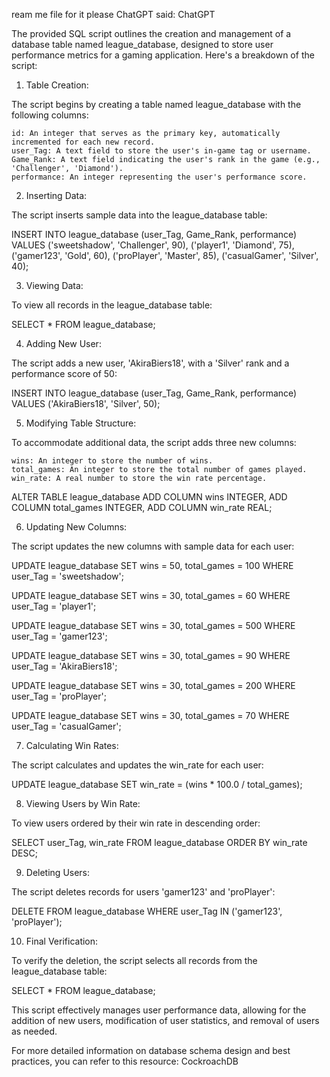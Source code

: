 ream me file for it please
ChatGPT said:
ChatGPT

The provided SQL script outlines the creation and management of a database table named league_database, designed to store user performance metrics for a gaming application. Here's a breakdown of the script:

1. Table Creation:

The script begins by creating a table named league_database with the following columns:

    id: An integer that serves as the primary key, automatically incremented for each new record.
    user_Tag: A text field to store the user's in-game tag or username.
    Game_Rank: A text field indicating the user's rank in the game (e.g., 'Challenger', 'Diamond').
    performance: An integer representing the user's performance score.

2. Inserting Data:

The script inserts sample data into the league_database table:

INSERT INTO league_database (user_Tag, Game_Rank, performance)
VALUES ('sweetshadow', 'Challenger', 90),
       ('player1', 'Diamond', 75),
       ('gamer123', 'Gold', 60),
       ('proPlayer', 'Master', 85),
       ('casualGamer', 'Silver', 40);

3. Viewing Data:

To view all records in the league_database table:

SELECT * FROM league_database;

4. Adding New User:

The script adds a new user, 'AkiraBiers18', with a 'Silver' rank and a performance score of 50:

INSERT INTO league_database (user_Tag, Game_Rank, performance)
VALUES ('AkiraBiers18', 'Silver', 50);

5. Modifying Table Structure:

To accommodate additional data, the script adds three new columns:

    wins: An integer to store the number of wins.
    total_games: An integer to store the total number of games played.
    win_rate: A real number to store the win rate percentage.

ALTER TABLE league_database
ADD COLUMN wins INTEGER,
ADD COLUMN total_games INTEGER,
ADD COLUMN win_rate REAL;

6. Updating New Columns:

The script updates the new columns with sample data for each user:

UPDATE league_database
SET wins = 50, total_games = 100
WHERE user_Tag = 'sweetshadow';

UPDATE league_database
SET wins = 30, total_games = 60
WHERE user_Tag = 'player1';

UPDATE league_database
SET wins = 30, total_games = 500
WHERE user_Tag = 'gamer123';

UPDATE league_database
SET wins = 30, total_games = 90
WHERE user_Tag = 'AkiraBiers18';

UPDATE league_database
SET wins = 30, total_games = 200
WHERE user_Tag = 'proPlayer';

UPDATE league_database
SET wins = 30, total_games = 70
WHERE user_Tag = 'casualGamer';

7. Calculating Win Rates:

The script calculates and updates the win_rate for each user:

UPDATE league_database
SET win_rate = (wins * 100.0 / total_games);

8. Viewing Users by Win Rate:

To view users ordered by their win rate in descending order:

SELECT user_Tag, win_rate
FROM league_database
ORDER BY win_rate DESC;

9. Deleting Users:

The script deletes records for users 'gamer123' and 'proPlayer':

DELETE FROM league_database
WHERE user_Tag IN ('gamer123', 'proPlayer');

10. Final Verification:

To verify the deletion, the script selects all records from the league_database table:

SELECT * FROM league_database;

This script effectively manages user performance data, allowing for the addition of new users, modification of user statistics, and removal of users as needed.

For more detailed information on database schema design and best practices, you can refer to this resource:
CockroachDB
